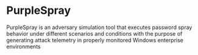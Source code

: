 # PurpleSpray
PurpleSpray is an adversary simulation tool that executes password spray behavior under different scenarios and conditions with the purpose of generating attack telemetry in properly monitored Windows enterprise environments
